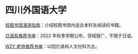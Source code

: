 # 四川外国语大学

[校图书馆漫游指南](the-guide-for-school-library.md)：介绍校图书馆内适合本科生阅读的书籍。

[日语系推荐书单](the-book-list-by-college-of-japnanese.md)：2022 年秋季学期公布，领域很广，不限于日语。

[WZY 老师推荐书单](the-book-list-by-wzy-in-2022-01.md)：以回忆录和人文社科为主。
